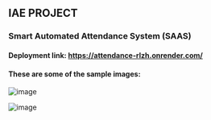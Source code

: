 ## IAE PROJECT
### Smart Automated Attendance System (SAAS)

#### Deployment link: https://attendance-rlzh.onrender.com/

#### These are some of the sample images:

![image](https://github.com/Vinay-1122/IAE_SAAS/assets/72887156/c2ef65c3-2a30-4de5-8e56-515f28e233c4)

![image](https://github.com/Vinay-1122/IAE_SAAS/assets/72887156/518c81ba-0ba6-4120-b6e7-d8475db3df4d)



